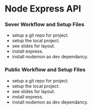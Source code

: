 # Node Express API


### Sever Workflow and Setup Files
- setup a git repo for project.
- setup the local project.
- see slides for layout.
- install express.
- install nodemon as dev dependancy.

### Public Workflow and Setup Files
- setup a git repo for project.
- setup the local project.
- see slides for layout.
- install express.
- install nodemon as dev dependancy.
